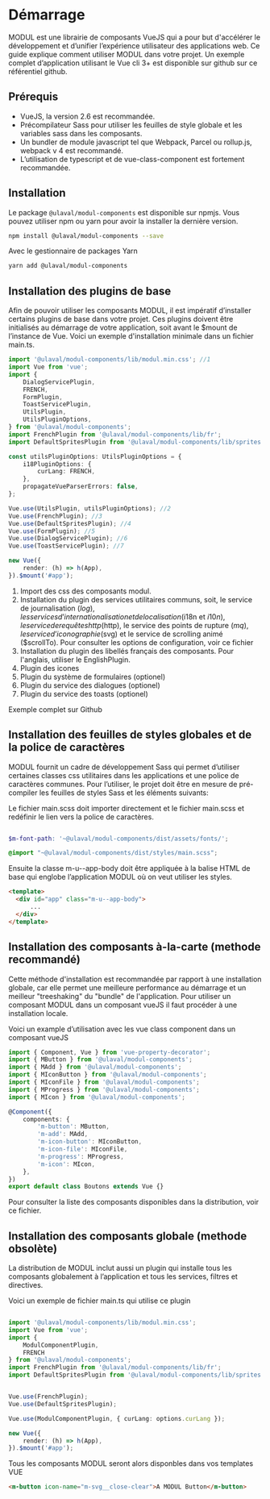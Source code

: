 # Démarrage

MODUL est une librairie de composants VueJS qui a pour but d'accélérer le développement et d’unifier l’expérience utilisateur des applications web. Ce guide explique comment utiliser MODUL dans votre projet. Un exemple complet d’application utilisant le Vue cli 3+ est disponible sur github <m-link mode="link" target="_blank" url="https://github.com/ulaval/modul-typescript-template">sur ce référentiel github.</m-link>

## Prérequis

- VueJS, la version 2.6 est recommandée.
- Précompilateur Sass pour utiliser les feuilles de style globale et les variables sass dans les composants.
- Un bundler de module javascript tel que Webpack, Parcel ou rollup.js, webpack v 4 est recommandé.
- L’utilisation de typescript et de vue-class-component est fortement recommandée.

## Installation

Le package `@ulaval/modul-components` est disponible sur <m-link mode="link" target="_blank" url="https://www.npmjs.com/package/@ulaval/modul-components">npmjs</m-link>. Vous pouvez utiliser npm ou yarn pour avoir la installer la dernière version.


```bash
npm install @ulaval/modul-components --save
```


Avec le gestionnaire de packages Yarn

```bash
yarn add @ulaval/modul-components
```

## Installation des plugins de base

Afin de pouvoir utiliser les composants MODUL, il est impératif d’installer certains plugins de base dans votre projet. Ces plugins doivent être initialisés au démarrage de votre application, soit avant le $mount de l’instance de Vue. Voici un exemple d'installation minimale dans un fichier main.ts.


```typescript
import '@ulaval/modul-components/lib/modul.min.css'; //1
import Vue from 'vue';
import {
    DialogServicePlugin,
    FRENCH,
    FormPlugin,
    ToastServicePlugin,
    UtilsPlugin,
    UtilsPluginOptions,
} from '@ulaval/modul-components';
import FrenchPlugin from '@ulaval/modul-components/lib/fr';
import DefaultSpritesPlugin from '@ulaval/modul-components/lib/sprites';

const utilsPluginOptions: UtilsPluginOptions = {
    i18PluginOptions: {
        curLang: FRENCH,
    },
    propagateVueParserErrors: false,
};

Vue.use(UtilsPlugin, utilsPluginOptions); //2
Vue.use(FrenchPlugin); //3
Vue.use(DefaultSpritesPlugin); //4
Vue.use(FormPlugin); //5
Vue.use(DialogServicePlugin); //6
Vue.use(ToastServicePlugin); //7

new Vue({
    render: (h) => h(App),
}).$mount('#app');
```
1. Import des css des composants modul.
2. Installation du plugin des services utilitaires communs, soit, le service de journalisation ($log), les services d’internationalisation et de localisation ($i18n et $i10n) , le service de requêtes http ($http), le service des points de rupture ($mq) , le service d’iconographie ($svg) et le service de scrolling animé ($scrollTo). Pour consulter les options de configuration, <m-link mode="link" target="_blank" url="https://github.com/ulaval/modul/blob/master/packages/modul-components/src/utils/utils-plugin.ts">voir ce fichier</m-link>
3. Installation du plugin des libellés français des composants. Pour l'anglais, utiliser le EnglishPlugin.
4. Plugin des icones
5. Plugin du système de formulaires (optionel)
5. Plugin du service des dialogues (optionel)
6. Plugin du service des toasts (optionel)

<m-link mode="link" target="_blank" url="https://github.com/ulaval/modul-typescript-template/blob/master/src/main.ts">Exemple complet sur Github</m-link>

## Installation des feuilles de styles globales et de la police de caractères

MODUL fournit un cadre de développement Sass qui permet d’utiliser certaines classes css utilitaires dans les applications et une police de caractères communes. Pour l’utiliser, le projet doit être en mesure de pré-compiler les feuilles de styles Sass et les éléments suivants:

Le fichier main.scss doit importer directement et le fichier main.scss et redéfinir le lien vers la police de caractères.

```scss

$m-font-path: '~@ulaval/modul-components/dist/assets/fonts/';

@import "~@ulaval/modul-components/dist/styles/main.scss";

```
Ensuite la classe m-u--app-body doit être appliquée à la balise HTML de base qui englobe l’application MODUL où on veut utiliser les styles.

```html
<template>
  <div id="app" class="m-u--app-body">
      ...
  </div>
</template>

```

## Installation des composants à-la-carte (methode recommandé)

Cette méthode d'installation est recommandée par rapport à une installation globale, car elle permet une meilleure performance au démarrage et un meilleur "treeshaking" du "bundle"  de l'application. Pour utiliser un composant MODUL dans un composant vueJS il faut procéder à <m-link mode="link" target="_blank" url="https://fr.vuejs.org/v2/guide/components-registration.html#Creation-locale">une installation locale.</m-link>

Voici un example d’utilisation avec les vue class component dans un composant vueJS

```typescript
import { Component, Vue } from 'vue-property-decorator';
import { MButton } from '@ulaval/modul-components';
import { MAdd } from '@ulaval/modul-components';
import { MIconButton } from '@ulaval/modul-components';
import { MIconFile } from '@ulaval/modul-components';
import { MProgress } from '@ulaval/modul-components';
import { MIcon } from '@ulaval/modul-components';

@Component({
    components: {
        'm-button': MButton,
        'm-add': MAdd,
        'm-icon-button': MIconButton,
        'm-icon-file': MIconFile,
        'm-progress': MProgress,
        'm-icon': MIcon,
    },
})
export default class Boutons extends Vue {}
```

Pour consulter la liste des composants disponibles dans la distribution, <m-link mode="link" target="_blank" url="https://github.com/ulaval/modul/blob/master/packages/modul-components/src/lib.ts">voir ce fichier</m-link>.


## Installation des composants globale (methode obsolète)

La distribution de MODUL inclut aussi un plugin qui installe tous les composants globalement à l’application et tous les services, filtres et directives.

Voici un exemple de fichier main.ts qui utilise ce plugin

```typescript

import '@ulaval/modul-components/lib/modul.min.css';
import Vue from 'vue';
import {
    ModulComponentPlugin,
    FRENCH
} from '@ulaval/modul-components';
import FrenchPlugin from '@ulaval/modul-components/lib/fr';
import DefaultSpritesPlugin from '@ulaval/modul-components/lib/sprites';


Vue.use(FrenchPlugin);
Vue.use(DefaultSpritesPlugin);

Vue.use(ModulComponentPlugin, { curLang: options.curLang });

new Vue({
    render: (h) => h(App),
}).$mount('#app');
```

Tous les composants MODUL seront alors disponbles dans vos templates VUE

```html
<m-button icon-name="m-svg__close-clear">A MODUL Button</m-button>
```


